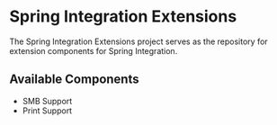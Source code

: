 Spring Integration Extensions
=============================

The Spring Integration Extensions project serves as the repository for extension components for Spring Integration.

## Available Components

* SMB Support
* Print Support